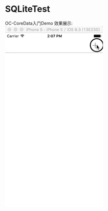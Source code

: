 # SQLiteTest
OC-CoreData入门Demo
效果展示:
 ![image](https://github.com/AqiuBeats/SQLiteTest/blob/master/SQLiteTest.gif)